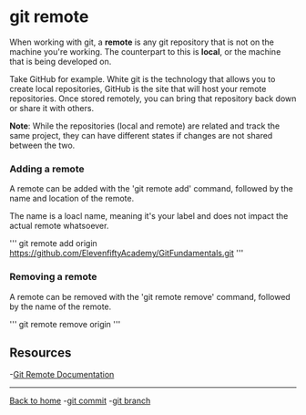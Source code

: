 # git remote
When working with git, a **remote** is any git repository that is not on the machine you're working. The counterpart to this is **local**, or the machine that is being developed on. 

Take GitHub for example. White git is the technology that allows you to create local repositories, GitHub is the site that will host your remote repositories. Once stored remotely, you can bring that repository back down or share it with others. 

**Note**: While the repositories (local and remote) are related and track the same project, they can have different states if changes are not shared between the two.
### Adding a remote

A remote can be added with the 'git remote add' command, followed by the name and location of the remote. 

The name is a loacl name, meaning it's your label and does not impact the actual remote whatsoever.

'''
git remote add origin https://github.com/ElevenfiftyAcademy/GitFundamentals.git
'''
### Removing a remote

A remote can be removed with the 'git remote remove' command, followed by the name of the remote.

'''
git remote remove origin
'''
## Resources 

-[Git Remote Documentation](https://git-scm.com/docs/git-remote)

---

[Back to home](../README.md)
-[git commit](./Commands/Commit.md)
-[git branch](./Commands)
